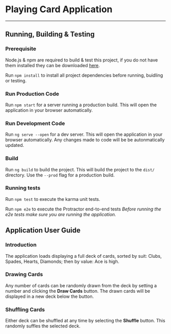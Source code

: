 # Playing Card Application
---

## Running, Building & Testing

### Prerequisite

Node.js & npm are required to build & test this project, if you do not have them installed they can be downloaded [here](https://nodejs.org/en/).

Run `npm install` to install all project dependencies before running, buidling or testing. 

### Run Production Code
Run `npm start` for a server running a production build. This will open the application in your browser automatically.
 
### Run Development Code
Run `ng serve --open` for a dev server. 
This will open the application in your browser automatically. 
Any changes made to code will be be autonmatically updated.
 
### Build
 
Run `ng build` to build the project. This will build the project to the `dist/` directory. 
Use the `--prod` flag for a production build.
 
### Running tests
 
Run `npm test` to execute the karma unit tests.
 
Run `npm e2e` to execute the Protractor end-to-end tests
*Before running the e2e tests make sure you are running the application.*

## Application User Guide

### Introduction

The application loads displaying a full deck of cards, sorted by suit: Clubs, Spades, Hearts, Diamonds; then by value: Ace is high. 

### Drawing Cards

Any number of cards can be randomly drawn from the deck by setting a number and clicking the **Draw Cards** button. The drawn cards will be displayed in a new deck below the button.

### Shuffling Cards

Either deck can be shuffled at any time by selecting the **Shuffle** button. This randomly suffles the selected deck.